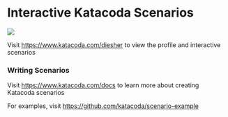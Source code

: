 # Interactive Katacoda Scenarios

[![](http://shields.katacoda.com/katacoda/diesher/count.svg)](https://www.katacoda.com/diesher "Get your profile on Katacoda.com")

Visit https://www.katacoda.com/diesher to view the profile and interactive scenarios

### Writing Scenarios
Visit https://www.katacoda.com/docs to learn more about creating Katacoda scenarios

For examples, visit https://github.com/katacoda/scenario-example
